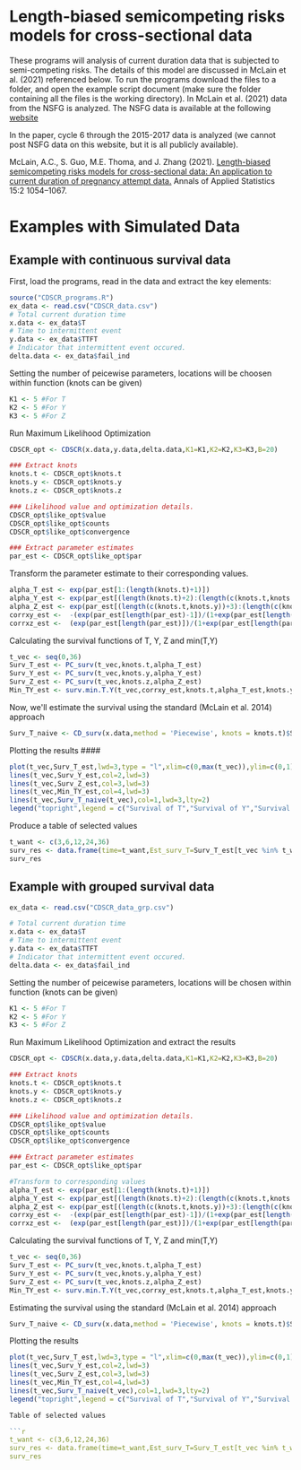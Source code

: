 
# Length-biased semicompeting risks models for cross-sectional data

These programs will analysis of current duration data that is subjected to semi-competing risks. The details of this model are discussed in McLain et al. (2021) referenced below. To run the programs download the files to a folder, and open the example script document (make sure the folder containing all the files is the working directory). In McLain et al. (2021) data from the NSFG is analyzed. The NSFG data is available at the following [website](https://www.cdc.gov/nchs/nsfg/nsfg_questionnaires.htm)


In the paper, cycle 6 through the 2015-2017 data is analyzed (we cannot post NSFG data on this website, but it is all publicly available).

McLain, A.C., S. Guo, M.E. Thoma, and J. Zhang (2021). [Length-biased semicompeting risks models for cross-sectional data: An application to current duration of pregnancy attempt data.](https://projecteuclid.org/journals/annals-of-applied-statistics/volume-15/issue-2/Length-biased-semicompeting-risks-models-for-cross-sectional-data/10.1214/20-AOAS1428.full)  Annals of Applied Statistics 15:2 1054–1067.


# Examples with Simulated Data


## Example with continuous survival data

First, load the programs, read in the data and extract the key elements:

```r
source("CDSCR_programs.R")
ex_data <- read.csv("CDSCR_data.csv")
# Total current duration time
x.data <- ex_data$T 
# Time to intermittent event 
y.data <- ex_data$TTFT 
# Indicator that intermittent event occured.
delta.data <- ex_data$fail_ind 
```

Setting the number of peicewise parameters, locations will be choosen within function (knots can be given)
```r
K1 <- 5 #For T
K2 <- 5 #For Y
K3 <- 5 #For Z
```

Run Maximum Likelihood Optimization

```r
CDSCR_opt <- CDSCR(x.data,y.data,delta.data,K1=K1,K2=K2,K3=K3,B=20)

### Extract knots
knots.t <- CDSCR_opt$knots.t
knots.y <- CDSCR_opt$knots.y
knots.z <- CDSCR_opt$knots.z

### Likelihood value and optimization details.
CDSCR_opt$like_opt$value
CDSCR_opt$like_opt$counts
CDSCR_opt$like_opt$convergence

### Extract parameter estimates
par_est <- CDSCR_opt$like_opt$par
```

Transform the parameter estimate to their corresponding values.

```r
alpha_T_est <- exp(par_est[1:(length(knots.t)+1)])
alpha_Y_est <- exp(par_est[(length(knots.t)+2):(length(c(knots.t,knots.y))+2)])
alpha_Z_est <- exp(par_est[(length(c(knots.t,knots.y))+3):(length(c(knots.t,knots.y,knots.z))+3)])
corrxy_est <-  -(exp(par_est[length(par_est)-1])/(1+exp(par_est[length(par_est)-1])))
corrxz_est <-  (exp(par_est[length(par_est)])/(1+exp(par_est[length(par_est)])))
```
  
Calculating the survival functions of T, Y, Z and min(T,Y)

```r
t_vec <- seq(0,36)
Surv_T_est <- PC_surv(t_vec,knots.t,alpha_T_est)
Surv_Y_est <- PC_surv(t_vec,knots.y,alpha_Y_est)
Surv_Z_est <- PC_surv(t_vec,knots.z,alpha_Z_est)
Min_TY_est <- surv.min.T.Y(t_vec,corrxy_est,knots.t,alpha_T_est,knots.y,alpha_Y_est)
```

Now, we'll estimate the survival using the standard (McLain et al. 2014) approach

```r
Surv_T_naive <- CD_surv(x.data,method = 'Piecewise', knots = knots.t)$Surv_est
```

Plotting the results ####

```r
plot(t_vec,Surv_T_est,lwd=3,type = "l",xlim=c(0,max(t_vec)),ylim=c(0,1),ylab="Survival Function",xlab="Time",las=1)
lines(t_vec,Surv_Y_est,col=2,lwd=3)
lines(t_vec,Surv_Z_est,col=3,lwd=3)
lines(t_vec,Min_TY_est,col=4,lwd=3)
lines(t_vec,Surv_T_naive(t_vec),col=1,lwd=3,lty=2)
legend("topright",legend = c("Survival of T","Survival of Y","Survival of Z","Survival of min(T,Y)","Survival of T (naive)"),lwd=3,col=c(1:4,1),lty=c(rep(1,4),2))
```

Produce a table of selected values

```r
t_want <- c(3,6,12,24,36)
surv_res <- data.frame(time=t_want,Est_surv_T=Surv_T_est[t_vec %in% t_want],Naive_surv_T=Surv_T_naive(t_want),Est_surv_Y=Surv_Y_est[t_vec %in% t_want],Est_surv_Z=Surv_Z_est[t_vec %in% t_want],Est_surv_minTY=Min_TY_est[t_vec %in% t_want])
surv_res
```






## Example with grouped survival data

```r
ex_data <- read.csv("CDSCR_data_grp.csv")

# Total current duration time
x.data <- ex_data$T 
# Time to intermittent event 
y.data <- ex_data$TTFT 
# Indicator that intermittent event occured.
delta.data <- ex_data$fail_ind 
```

Setting the number of peicewise parameters, locations will be chosen within function (knots can be given)

```r
K1 <- 5 #For T
K2 <- 5 #For Y
K3 <- 5 #For Z
```

Run Maximum Likelihood Optimization and extract the results

```r
CDSCR_opt <- CDSCR(x.data,y.data,delta.data,K1=K1,K2=K2,K3=K3,B=20)

### Extract knots
knots.t <- CDSCR_opt$knots.t
knots.y <- CDSCR_opt$knots.y
knots.z <- CDSCR_opt$knots.z

### Likelihood value and optimization details.
CDSCR_opt$like_opt$value
CDSCR_opt$like_opt$counts
CDSCR_opt$like_opt$convergence

### Extract parameter estimates
par_est <- CDSCR_opt$like_opt$par

#Transform to corresponding values
alpha_T_est <- exp(par_est[1:(length(knots.t)+1)])
alpha_Y_est <- exp(par_est[(length(knots.t)+2):(length(c(knots.t,knots.y))+2)])
alpha_Z_est <- exp(par_est[(length(c(knots.t,knots.y))+3):(length(c(knots.t,knots.y,knots.z))+3)])
corrxy_est <-  -(exp(par_est[length(par_est)-1])/(1+exp(par_est[length(par_est)-1])))
corrxz_est <-  (exp(par_est[length(par_est)])/(1+exp(par_est[length(par_est)])))
```

Calculating the survival functions of T, Y, Z and min(T,Y)

```r
t_vec <- seq(0,36)
Surv_T_est <- PC_surv(t_vec,knots.t,alpha_T_est)
Surv_Y_est <- PC_surv(t_vec,knots.y,alpha_Y_est)
Surv_Z_est <- PC_surv(t_vec,knots.z,alpha_Z_est)
Min_TY_est <- surv.min.T.Y(t_vec,corrxy_est,knots.t,alpha_T_est,knots.y,alpha_Y_est)
```

Estimating the survival using the standard (McLain et al. 2014) approach

```r
Surv_T_naive <- CD_surv(x.data,method = 'Piecewise', knots = knots.t)$Surv_est
```

Plotting the results 

```r
plot(t_vec,Surv_T_est,lwd=3,type = "l",xlim=c(0,max(t_vec)),ylim=c(0,1),ylab="Survival Function",xlab="Time",las=1)
lines(t_vec,Surv_Y_est,col=2,lwd=3)
lines(t_vec,Surv_Z_est,col=3,lwd=3)
lines(t_vec,Min_TY_est,col=4,lwd=3)
lines(t_vec,Surv_T_naive(t_vec),col=1,lwd=3,lty=2)
legend("topright",legend = c("Survival of T","Survival of Y","Survival of Z","Survival of min(T,Y)","Survival of T (naive)"),lwd=3,col=c(1:4,1),lty=c(rep(1,4),2))

Table of selected values 

```r
t_want <- c(3,6,12,24,36)
surv_res <- data.frame(time=t_want,Est_surv_T=Surv_T_est[t_vec %in% t_want],Naive_surv_T=Surv_T_naive(t_want),Est_surv_Y=Surv_Y_est[t_vec %in% t_want],Est_surv_Z=Surv_Z_est[t_vec %in% t_want],Est_surv_minTY=Min_TY_est[t_vec %in% t_want])
surv_res
```



